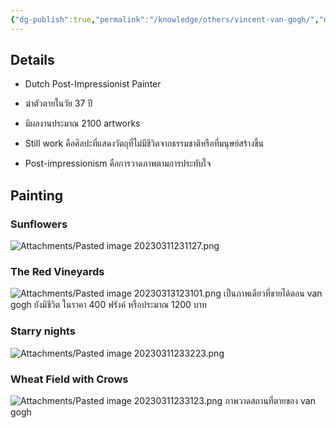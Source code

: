 ```yaml
---
{"dg-publish":true,"permalink":"/knowledge/others/vincent-van-gogh/","dgPassFrontmatter":true}
---
```


## Details
- Dutch Post-Impressionist Painter
- ฆ่าตัวตายในวัย 37 ปี
- มีผลงานประมาณ 2100 artworks

- Still work คือศิลปะที่แสดงวัตถุที่ไม่มีชีวิตจากธรรมชาติหรือที่มนุษย์สร้างขึ้น
- Post-impressionism คือการวาดภาพตามการประทับใจ
## Painting
### Sunflowers
![Attachments/Pasted image 20230311231127.png](/img/user/Attachments/Pasted%20image%2020230311231127.png)

### The Red Vineyards
![Attachments/Pasted image 20230313123101.png](/img/user/Attachments/Pasted%20image%2020230313123101.png)
เป็นภาพเดียวที่ขายได้ตอน van gogh ยังมีชีวิต ในราคา 400 ฟรังค์ หรือประมาณ 1200 บาท
### Starry nights
![Attachments/Pasted image 20230311233223.png](/img/user/Attachments/Pasted%20image%2020230311233223.png)
### Wheat Field with Crows
![Attachments/Pasted image 20230311233123.png](/img/user/Attachments/Pasted%20image%2020230311233123.png)
ภาพวาดสถานที่ตายของ van gogh